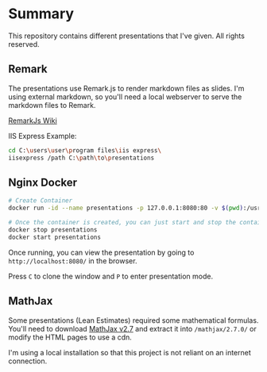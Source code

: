 # Summary

This repository contains different presentations that I've given.
All rights reserved.

## Remark

The presentations use Remark.js to render markdown files as slides.
I'm using external markdown, so you'll need a local webserver to serve the markdown files to Remark.

[RemarkJs Wiki](https://github.com/gnab/remark/wiki)

IIS Express Example: 

```bash
cd C:\users\user\program files\iis express\
iisexpress /path C:\path\to\presentations
```

## Nginx Docker

```bash
# Create Container
docker run -id --name presentations -p 127.0.0.1:8080:80 -v $(pwd):/usr/share/nginx/html:ro nginx

# Once the container is created, you can just start and stop the container
docker stop presentations
docker start presentations
```

Once running, you can view the presentation by going to `http://localhost:8080/` in the browser.

Press `C` to clone the window and `P` to enter presentation mode.

## MathJax

Some presentations (Lean Estimates) required some mathematical formulas.
You'll need to download [MathJax v2.7](https://github.com/mathjax/MathJax/archive/2.7.0.zip) and extract it into `/mathjax/2.7.0/` or modify the HTML pages to use a cdn.

I'm using a local installation so that this project is not reliant on an internet connection.